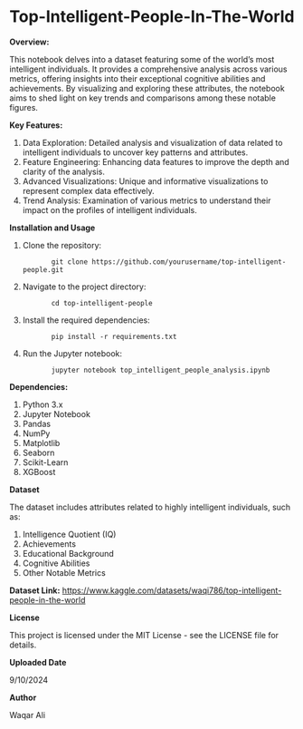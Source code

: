 # Top-Intelligent-People-In-The-World

**Overview:**

This notebook delves into a dataset featuring some of the world’s most intelligent individuals. It provides a comprehensive analysis across various metrics, offering insights into their exceptional cognitive abilities and achievements. By visualizing and exploring these attributes, the notebook aims to shed light on key trends and comparisons among these notable figures.


**Key Features:**

1. Data Exploration: Detailed analysis and visualization of data related to intelligent individuals to uncover key patterns and attributes.
2. Feature Engineering: Enhancing data features to improve the depth and clarity of the analysis.
3. Advanced Visualizations: Unique and informative visualizations to represent complex data effectively.
4. Trend Analysis: Examination of various metrics to understand their impact on the profiles of intelligent individuals.


**Installation and Usage**

1. Clone the repository:


              git clone https://github.com/yourusername/top-intelligent-people.git


2. Navigate to the project directory:


              cd top-intelligent-people


3. Install the required dependencies:


              pip install -r requirements.txt


4. Run the Jupyter notebook:


              jupyter notebook top_intelligent_people_analysis.ipynb



**Dependencies:**

1. Python 3.x
2. Jupyter Notebook
3. Pandas
4. NumPy
5. Matplotlib
6. Seaborn
7. Scikit-Learn
8. XGBoost


**Dataset**

The dataset includes attributes related to highly intelligent individuals, such as:

1. Intelligence Quotient (IQ)
2. Achievements
3. Educational Background
4. Cognitive Abilities
5. Other Notable Metrics


**Dataset Link:** https://www.kaggle.com/datasets/waqi786/top-intelligent-people-in-the-world


**License**

This project is licensed under the MIT License - see the LICENSE file for details.


**Uploaded Date**

9/10/2024


**Author**

Waqar Ali

